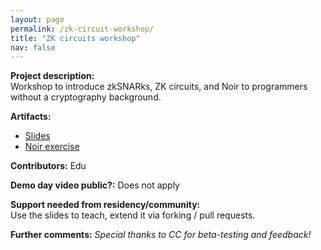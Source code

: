 ```yaml
---
layout: page
permalink: /zk-circuit-workshop/
title: "ZK circuits workshop"
nav: false
---
```


**Project description:**  
Workshop to introduce zkSNARks, ZK circuits, and Noir to programmers without a cryptography background.

**Artifacts:**

- [Slides](https://github.com/ed255/sudoku-noir/blob/main/zk-circuits-slides.pdf)
- [Noir exercise](https://github.com/ed255/sudoku-noir/)

**Contributors:**
Edu

**Demo day video public?:**
Does not apply

**Support needed from residency/community:**  
Use the slides to teach, extend it via forking / pull requests.

**Further comments:**
_Special thanks to CC for beta-testing and feedback!_
